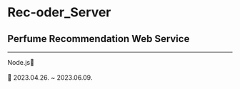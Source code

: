 # Rec-oder_Server
## Perfume Recommendation Web Service

---

Node.js🌱<br/><br/>
📆 2023.04.26. ~ 2023.06.09.
